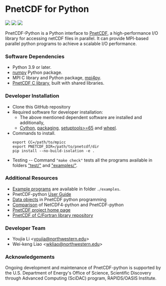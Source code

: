 # PnetCDF for Python
![](https://img.shields.io/badge/python-v3.9-blue)
![](https://img.shields.io/badge/tests%20passed-49-brightgreen)
![](https://readthedocs.org/projects/pnetcdf-python/badge/?version=latest)

PnetCDF-Python is a Python interface to
[PnetCDF](https://parallel-netcdf.github.io/), a high-performance I/O library
for accessing netCDF files in parallel. It can provide MPI-based parallel
python programs to achieve a scalable I/O performance.

### Software Dependencies
* Python 3.9 or later.
* [numpy](http://www.numpy.org/) Python package.
* MPI C library and Python package, [mpi4py](https://mpi4py.readthedocs.io/en/stable/install.html).
* [PnetCDF C library](https://github.com/Parallel-netCDF/PnetCDF), built with shared libraries.

### Developer Installation
* Clone this GitHub repository
* Required software for developer installation:
  + The above mentioned dependent software are installed and additionally,
  + [Cython](http://cython.org/), [packaging](https://pypi.org/project/packaging/), [setuptools>=65](https://pypi.org/project/setuptools/) and [wheel](https://pypi.org/project/wheel/).
* Commands to install.
  ```
  export CC=/path/to/mpicc
  export PNETCDF_DIR=/path/to/pnetcdf/dir
  pip install --no-build-isolation -e .
  ```
* Testing -- Command `"make check"` tests all the programs available in folders
  ["test/"](./test) and ["examples/"](./examples).

### Additional Resources
* [Example programs](./examples#pnetcdf-python-examples) are available in
  folder `./examples`.
* PnetCDF-python [User Guide](https://pnetcdf-python.readthedocs.io/en/latest)
* [Data objects](docs/pnetcdf_objects.md) in PnetCDF python programming
* [Comparison](docs/nc4_vs_pnetcdf.md) of NetCDF4-python and PnetCDF-python
* [PnetCDF project home page](https://parallel-netcdf.github.io)
* [PnetCDF of C/Fortran library repository](https://github.com/Parallel-NetCDF/PnetCDF)

### Developer Team
* Youjia Li <<youjia@northwestern.edu>>
* Wei-keng Liao <<wkliao@northwestern.edu>>

### Acknowledgements
Ongoing development and maintenance of PnetCDF-python is supported by the U.S.
Department of Energy's Office of Science, Scientific Discovery through Advanced
Computing (SciDAC) program, RAPIDS/OASIS Institute.

